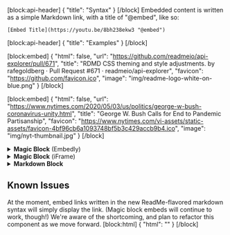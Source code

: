 [block:api-header]
{
  "title": "Syntax"
}
[/block]
Embedded content is written as a simple Markdown link, with a title of "@embed", like so:

    [Embed Title](https://youtu.be/8bh238ekw3 "@embed")
[block:api-header]
{
  "title": "Examples"
}
[/block]

[block:embed]
{
  "html": false,
  "url": "https://github.com/readmeio/api-explorer/pull/671",
  "title": "RDMD CSS theming and style adjustments. by rafegoldberg · Pull Request #671 · readmeio/api-explorer",
  "favicon": "https://github.com/favicon.ico",
  "image": "img/readme-logo-white-on-blue.png"
}
[/block]

[block:embed]
{
  "html": false,
  "url": "https://www.nytimes.com/2020/05/03/us/politics/george-w-bush-coronavirus-unity.html",
  "title": "George W. Bush Calls for End to Pandemic Partisanship",
  "favicon": "https://www.nytimes.com/vi-assets/static-assets/favicon-4bf96cb6a1093748bf5b3c429accb9b4.ico",
  "image": "img/nyt-thumbnail.jpg"
}
[/block]
<details><summary><b>Magic Block</b> (Embedly)</summary><br>
[block:embed]
{
  "html": "<iframe class=\"embedly-embed\" src=\"//cdn.embedly.com/widgets/media.html?src=https%3A%2F%2Fwww.youtube.com%2Fembed%2FJ3-uKv1DShQ%3Ffeature%3Doembed&display_name=YouTube&url=https%3A%2F%2Fwww.youtube.com%2Fwatch%3Fv%3DJ3-uKv1DShQ&image=https%3A%2F%2Fi.ytimg.com%2Fvi%2FJ3-uKv1DShQ%2Fhqdefault.jpg&key=f2aa6fc3595946d0afc3d76cbbd25dc3&type=text%2Fhtml&schema=youtube\" width=\"640\" height=\"480\" scrolling=\"no\" title=\"YouTube embed\" frameborder=\"0\" allow=\"autoplay; fullscreen\" allowfullscreen=\"true\"></iframe>",
  "url": "https://www.youtube.com/watch?v=J3-uKv1DShQ&feature=youtu.be",
  "title": "Funny Solidier Drop Kick",
  "favicon": "https://s.ytimg.com/yts/img/favicon-vfl8qSV2F.ico",
  "image": "https://i.ytimg.com/vi/J3-uKv1DShQ/hqdefault.jpg"
}
[/block]
</details>
<details><summary><b>Magic Block</b> (iFrame)</summary><br>
[block:embed]
{
  "html": "<iframe class=\"embedly-embed\" src=\"//cdn.embedly.com/widgets/media.html?src=https%3A%2F%2Fwww.google.com%2Fmaps%2Fembed%2Fv1%2Fplace%3Fcenter%3D37.829698%252C-122.258166%26key%3DAIzaSyD9HrlRuI1Ani0-MTZ7pvzxwxi4pgW0BCY%26zoom%3D16%26q%3DMama%27s%2BRoyal%2BCafe&display_name=Google+Maps&url=https%3A%2F%2Fwww.google.com%2Fmaps%2Fplace%2FMama%27s%2BRoyal%2BCafe%2F%4037.829698%2C-122.258166%2C16z%2Fdata%3D%214m13%211m7%213m6%211s0x80857dfb145a04ff%3A0x96b17d967421636f%212s4126%2BOpal%2BSt%2C%2BOakland%2C%2BCA%2B94609%213b1%218m2%213d37.8296978%214d-122.2581661%213m4%211s0x0%3A0x722326b6c2ac7642%218m2%213d37.8277961%214d-122.2563006%3Fhl%3Den&image=http%3A%2F%2Fmaps-api-ssl.google.com%2Fmaps%2Fapi%2Fstaticmap%3Fcenter%3D37.829698%2C-122.258166%26zoom%3D15%26size%3D250x250%26sensor%3Dfalse&key=f2aa6fc3595946d0afc3d76cbbd25dc3&type=text%2Fhtml&schema=google\" width=\"600\" height=\"450\" scrolling=\"no\" title=\"Google Maps embed\" frameborder=\"0\" allow=\"autoplay; fullscreen\" allowfullscreen=\"true\"></iframe>",
  "url": "https://www.google.com/maps/place/Mama's+Royal+Cafe/@37.829698,-122.258166,16z/data=!4m13!1m7!3m6!1s0x80857dfb145a04ff:0x96b17d967421636f!2s4126+Opal+St,+Oakland,+CA+94609!3b1!8m2!3d37.8296978!4d-122.2581661!3m4!1s0x0:0x722326b6c2ac7642!8m2!3d37.8277961!4d-122.2563006?hl=en",
  "title": "Mama's Royal Cafe",
  "favicon": "https://www.google.com/images/branding/product/ico/maps15_bnuw3a_32dp.ico",
  "image": "http://maps-api-ssl.google.com/maps/api/staticmap?center=37.829698,-122.258166&zoom=15&size=250x250&sensor=false"
}
[/block]
</details>
<details><summary><b>Markdown Block</b></summary><br>

[Embed Title](https://youtu.be/8bh238ekw3 "@embed")

</details>

## Known Issues
At the moment, embed links written in the new ReadMe-flavored markdown syntax will simply display the link. (Magic block embeds will continue to work, though!) We're aware of the shortcoming, and plan to refactor this component as we move forward.
[block:html]
{
  "html": "<style>\n  summary {\n    outline: none;\n    user-select: none;\n  }\n</style>"
}
[/block]
